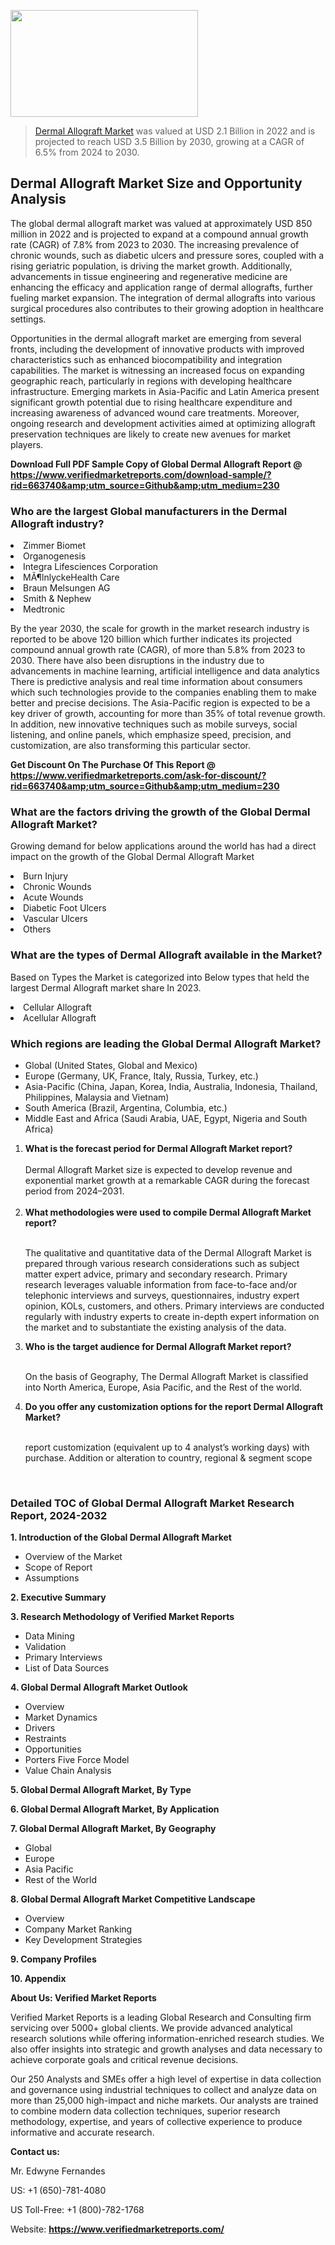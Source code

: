 <img src="https://ffe5etoiles.com/wp-content/uploads/2024/12/MST1-300x171.png" alt="" width="300" height="171" class="alignnone size-medium wp-image-20088" /><blockquote><p><p><a href="https://www.verifiedmarketreports.com/download-sample/?rid=663740&utm_source=Github&utm_medium=230" target="_blank">Dermal Allograft Market</a> was valued at USD 2.1 Billion in 2022 and is projected to reach USD 3.5 Billion by 2030, growing at a CAGR of 6.5% from 2024 to 2030.</p></blockquote><p><h2>Dermal Allograft Market Size and Opportunity Analysis</h2><p>The global dermal allograft market was valued at approximately USD 850 million in 2022 and is projected to expand at a compound annual growth rate (CAGR) of 7.8% from 2023 to 2030. The increasing prevalence of chronic wounds, such as diabetic ulcers and pressure sores, coupled with a rising geriatric population, is driving the market growth. Additionally, advancements in tissue engineering and regenerative medicine are enhancing the efficacy and application range of dermal allografts, further fueling market expansion. The integration of dermal allografts into various surgical procedures also contributes to their growing adoption in healthcare settings.</p><p>Opportunities in the dermal allograft market are emerging from several fronts, including the development of innovative products with improved characteristics such as enhanced biocompatibility and integration capabilities. The market is witnessing an increased focus on expanding geographic reach, particularly in regions with developing healthcare infrastructure. Emerging markets in Asia-Pacific and Latin America present significant growth potential due to rising healthcare expenditure and increasing awareness of advanced wound care treatments. Moreover, ongoing research and development activities aimed at optimizing allograft preservation techniques are likely to create new avenues for market players.</p></p><p class=""><strong>Download Full PDF Sample Copy of Global Dermal Allograft Report @ <a href="https://www.verifiedmarketreports.com/download-sample/?rid=663740&amp;utm_source=Github&amp;utm_medium=230" target="_blank">https://www.verifiedmarketreports.com/download-sample/?rid=663740&amp;utm_source=Github&amp;utm_medium=230</a></strong></p><h3 id="" class="">Who are the largest Global manufacturers in the Dermal Allograft industry?</h3><p><li>Zimmer Biomet</li><li> Organogenesis</li><li> Integra Lifesciences Corporation</li><li> MÃ¶lnlyckeHealth Care</li><li> Braun Melsungen AG</li><li> Smith & Nephew</li><li> Medtronic</li></p><div class=""><div class="" dir="" data-message-author-role="" data-message-id="" data-message-model-slug=""><div class=""><div class=""><div class=""><div class="" dir="" data-message-author-role="" data-message-id="" data-message-model-slug=""><div class=""><div class=""><p>By the year 2030, the scale for growth in the market research industry is reported to be above 120 billion which further indicates its projected compound annual growth rate (CAGR), of more than 5.8% from 2023 to 2030. There have also been disruptions in the industry due to advancements in machine learning, artificial intelligence and data analytics There is predictive analysis and real time information about consumers which such technologies provide to the companies enabling them to make better and precise decisions. The Asia-Pacific region is expected to be a key driver of growth, accounting for more than 35% of total revenue growth. In addition, new innovative techniques such as mobile surveys, social listening, and online panels, which emphasize speed, precision, and customization, are also transforming this particular sector.</p><p><strong>Get Discount On The Purchase Of This Report @&nbsp; <a href="https://www.verifiedmarketreports.com/ask-for-discount/?rid=663740&amp;utm_source=Github&amp;utm_medium=230" target="_blank">https://www.verifiedmarketreports.com/ask-for-discount/?rid=663740&amp;utm_source=Github&amp;utm_medium=230</a></strong></p></div></div></div></div></div></div></div></div><h3 id="" class="">What are the factors driving the growth of the Global Dermal Allograft Market?</h3><p id="" class="">Growing demand for below applications around the world has had a direct impact on the growth of the Global Dermal Allograft Market</p><p id="" class=""><li>Burn Injury</li><li> Chronic Wounds</li><li> Acute Wounds</li><li> Diabetic Foot Ulcers</li><li> Vascular Ulcers</li><li> Others</li></p><h3 id="" class="">What are the types of Dermal Allograft available in the Market?</h3><p id="" class="">Based on Types the Market is categorized into Below types that held the largest Dermal Allograft market share In 2023.</p><p id="" class=""><li>Cellular Allograft</li><li> Acellular Allograft</li></p><h3 id="" class="">Which regions are leading the Global Dermal Allograft Market?</h3><ul><li>Global (United States, Global and Mexico)</li><li>Europe (Germany, UK, France, Italy, Russia, Turkey, etc.)</li><li>Asia-Pacific (China, Japan, Korea, India, Australia, Indonesia, Thailand, Philippines, Malaysia and Vietnam)</li><li>South America (Brazil, Argentina, Columbia, etc.)</li><li>Middle East and Africa (Saudi Arabia, UAE, Egypt, Nigeria and South Africa)</li></ul><p><ol><li><strong>What is the forecast period for Dermal Allograft Market report?<br /></strong><br /><span data-sheets-root="1" data-sheets-value="{&quot;1&quot;:2,&quot;2&quot;:&quot;XXXX size is expected to develop revenue and exponential market growth at a remarkable CAGR during the forecast period from 2024&ndash;2030.&quot;}" data-sheets-userformat="{&quot;2&quot;:12674,&quot;4&quot;:{&quot;1&quot;:2,&quot;2&quot;:16776960},&quot;10&quot;:2,&quot;11&quot;:0,&quot;15&quot;:&quot;Arial&quot;,&quot;16&quot;:12}">Dermal Allograft Market size is expected to develop revenue and exponential market growth at a remarkable CAGR during the forecast period from 2024&ndash;2031.</span><br /><br /></li><li><strong>What methodologies were used to compile Dermal Allograft Market report?<br /><br /></strong><p>The qualitative and quantitative data of the&nbsp;Dermal Allograft Market is prepared through various research considerations such as subject matter expert advice, primary and secondary research. Primary research leverages valuable information from face-to-face and/or telephonic interviews and surveys, questionnaires, industry expert opinion, KOLs, customers, and others. Primary interviews are conducted regularly with industry experts to create in-depth expert information on the market and to substantiate the existing analysis of the data.&nbsp;</p></li><li><strong>Who is the target audience for Dermal Allograft Market report?<br /><br /></strong><p>On the basis of Geography, The&nbsp;Dermal Allograft Market is classified into North America, Europe, Asia Pacific, and the Rest of the world.</p></li><li><strong>Do you offer any customization options for the report Dermal Allograft Market?<br /><br /></strong><p>report customization (equivalent up to 4 analyst&rsquo;s working days) with purchase. Addition or alteration to country, regional &amp; segment scope</p><p>&nbsp;</p></li></ol></p><h3 id="" class="">Detailed TOC of Global Dermal Allograft Market Research Report, 2024-2032</h3><p id="" class=""><strong>1. Introduction of the Global Dermal Allograft Market</strong></p><ul><li>Overview of the Market</li><li>Scope of Report</li><li>Assumptions</li></ul><p id="" class=""><strong>2. Executive Summary</strong></p><p id="" class=""><strong>3. Research Methodology of&nbsp;Verified Market Reports</strong></p><ul><li>Data Mining</li><li>Validation</li><li>Primary Interviews</li><li>List of Data Sources</li></ul><p id="" class=""><strong>4. Global Dermal Allograft Market Outlook</strong></p><ul><li>Overview</li><li>Market Dynamics</li><li>Drivers</li><li>Restraints</li><li>Opportunities</li><li>Porters Five Force Model</li><li>Value Chain Analysis</li></ul><p id="" class=""><strong>5. Global Dermal Allograft Market, By&nbsp;Type</strong></p><p id="" class=""><strong>6. Global Dermal Allograft Market, By Application</strong></p><p id="" class=""><strong>7. Global Dermal Allograft Market, By Geography</strong></p><ul><li>Global</li><li>Europe</li><li>Asia Pacific</li><li>Rest of the World</li></ul><p id="" class=""><strong>8. Global Dermal Allograft Market Competitive Landscape</strong></p><ul><li>Overview</li><li>Company Market Ranking</li><li>Key Development Strategies</li></ul><p id="" class=""><strong>9. Company Profiles</strong></p><p id="" class=""><strong>10. Appendix</strong></p><p id="" class=""><strong>About Us: Verified Market Reports</strong></p><p id="" class="">Verified Market Reports is a leading Global Research and Consulting firm servicing over 5000+ global clients. We provide advanced analytical research solutions while offering information-enriched research studies. We also offer insights into strategic and growth analyses and data necessary to achieve corporate goals and critical revenue decisions.</p><p id="" class="">Our 250 Analysts and SMEs offer a high level of expertise in data collection and governance using industrial techniques to collect and analyze data on more than 25,000 high-impact and niche markets. Our analysts are trained to combine modern data collection techniques, superior research methodology, expertise, and years of collective experience to produce informative and accurate research.</p><p id="" class=""><strong>Contact us:</strong></p><p id="" class="">Mr. Edwyne Fernandes</p><p id="" class="">US: +1 (650)-781-4080</p><p id="" class="">US Toll-Free: +1 (800)-782-1768</p><p id="" class="">Website: <a target="" data-test-app-aware-link=""><strong>https://www.verifiedmarketreports.com/</strong></a></p>
